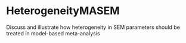 # HeterogeneityMASEM
Discuss and illustrate how heterogeneity in SEM parameters should be treated in model-based meta-analysis
